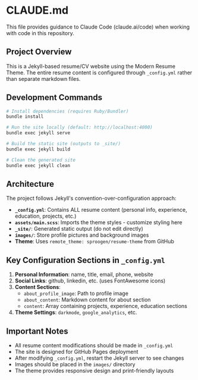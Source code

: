 # CLAUDE.md

This file provides guidance to Claude Code (claude.ai/code) when working with code in this repository.

## Project Overview

This is a Jekyll-based resume/CV website using the Modern Resume Theme. The entire resume content is configured through `_config.yml` rather than separate markdown files.

## Development Commands

```bash
# Install dependencies (requires Ruby/Bundler)
bundle install

# Run the site locally (default: http://localhost:4000)
bundle exec jekyll serve

# Build the static site (outputs to _site/)
bundle exec jekyll build

# Clean the generated site
bundle exec jekyll clean
```

## Architecture

The project follows Jekyll's convention-over-configuration approach:

- **`_config.yml`**: Contains ALL resume content (personal info, experience, education, projects, etc.)
- **`assets/main.scss`**: Imports the theme styles - customize styling here
- **`_site/`**: Generated static output (do not edit directly)
- **`images/`**: Store profile pictures and background images
- **Theme**: Uses `remote_theme: sproogen/resume-theme` from GitHub

## Key Configuration Sections in `_config.yml`

1. **Personal Information**: name, title, email, phone, website
2. **Social Links**: github, linkedin, etc. (uses FontAwesome icons)
3. **Content Sections**:
   - `about_profile_image`: Path to profile image
   - `about_content`: Markdown content for about section
   - `content`: Array containing projects, experience, education sections
4. **Theme Settings**: `darkmode`, `google_analytics`, etc.

## Important Notes

- All resume content modifications should be made in `_config.yml`
- The site is designed for GitHub Pages deployment
- After modifying `_config.yml`, restart the Jekyll server to see changes
- Images should be placed in the `images/` directory
- The theme provides responsive design and print-friendly layouts